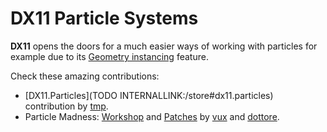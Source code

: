 # **DX11** Particle Systems



**DX11** opens the doors for a much easier ways of working with particles for example due to its <a href="http://en.wikipedia.org/wiki/Geometry_instancing" class="extURL" target="_blank">Geometry instancing</a> feature.   

Check these amazing contributions:  

* [DX11.Particles](TODO INTERNALLINK:/store#dx11.particles) contribution by <span class="user"><a href="https://vvvv.org/users/tmp" class="extURL" target="_blank">tmp</a></span>.  
* Particle Madness: <a href="http://node13.vvvv.org/program/particle-madness/" class="extURL" target="_blank">Workshop</a> and <a href="https://vvvv.org/contribution/particle-madness" class="extURL contribution" target="_blank">Patches</a> by <span class="user"><a href="https://vvvv.org/users/vux" class="extURL" target="_blank">vux</a></span> and <span class="user"><a href="https://vvvv.org/users/dottore" class="extURL" target="_blank">dottore</a></span>.  




